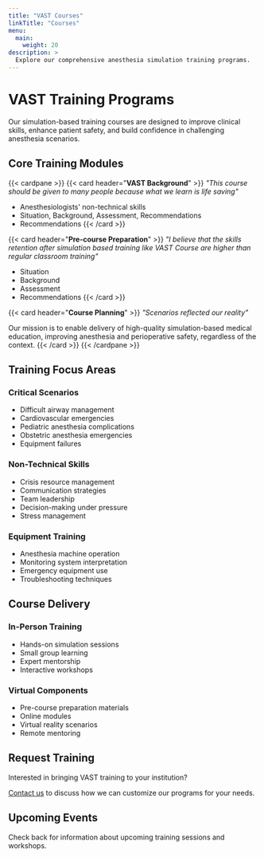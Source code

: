 ```yaml
---
title: "VAST Courses"
linkTitle: "Courses"
menu:
  main:
    weight: 20
description: >
  Explore our comprehensive anesthesia simulation training programs.
---
```


# VAST Training Programs

Our simulation-based training courses are designed to improve clinical skills, enhance patient safety, and build confidence in challenging anesthesia scenarios.

## Core Training Modules

{{< cardpane >}}
{{< card header="**VAST Background**" >}}
_"This course should be given to many people because what we learn is life saving"_

- Anesthesiologists' non-technical skills
- Situation, Background, Assessment, Recommendations
- Recommendations
  {{< /card >}}

{{< card header="**Pre-course Preparation**" >}}
_"I believe that the skills retention after simulation based training like VAST Course are higher than regular classroom training"_

- Situation
- Background
- Assessment
- Recommendations
  {{< /card >}}

{{< card header="**Course Planning**" >}}
_"Scenarios reflected our reality"_

Our mission is to enable delivery of high-quality simulation-based medical education, improving anesthesia and perioperative safety, regardless of the context.
{{< /card >}}
{{< /cardpane >}}

## Training Focus Areas

### Critical Scenarios

- Difficult airway management
- Cardiovascular emergencies
- Pediatric anesthesia complications
- Obstetric anesthesia emergencies
- Equipment failures

### Non-Technical Skills

- Crisis resource management
- Communication strategies
- Team leadership
- Decision-making under pressure
- Stress management

### Equipment Training

- Anesthesia machine operation
- Monitoring system interpretation
- Emergency equipment use
- Troubleshooting techniques

## Course Delivery

### In-Person Training

- Hands-on simulation sessions
- Small group learning
- Expert mentorship
- Interactive workshops

### Virtual Components

- Pre-course preparation materials
- Online modules
- Virtual reality scenarios
- Remote mentoring

## Request Training

Interested in bringing VAST training to your institution?

[Contact us](/contact) to discuss how we can customize our programs for your needs.

## Upcoming Events

Check back for information about upcoming training sessions and workshops.
